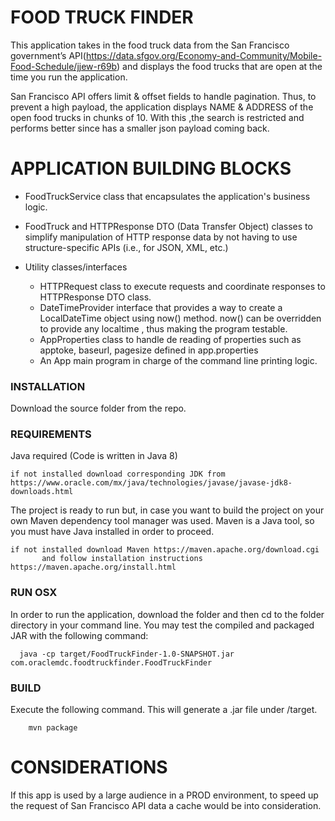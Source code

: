 # FOOD TRUCK FINDER

This application takes in the food truck data from the San Francisco government’s API(https://data.sfgov.org/Economy-and-Community/Mobile-Food-Schedule/jjew-r69b) 
and displays the food trucks that are open at the time you run the application.

San Francisco API offers limit & offset fields to handle pagination. Thus, to prevent a high payload, the application displays NAME & ADDRESS of the open food trucks in chunks of 10. 
With this ,the search is restricted and performs better since has a smaller json payload coming back. 

# APPLICATION BUILDING BLOCKS

* FoodTruckService class that encapsulates the application's business logic.

* FoodTruck and HTTPResponse DTO (Data Transfer Object) classes to simplify manipulation of HTTP response data by not having to use structure-specific APIs (i.e., for JSON, XML, etc.)

* Utility classes/interfaces

    * HTTPRequest class to execute requests and coordinate responses to HTTPResponse DTO class.
    * DateTimeProvider interface that provides a way to create a LocalDateTime object using now() method. now() can be overridden to provide any localtime , thus   making the program testable.
    *  AppProperties class to handle de reading of properties such as apptoke, baseurl, pagesize defined in app.properties
    * An App main program in charge of the command line printing logic.



### INSTALLATION
 Download the source folder from the repo.
 
### REQUIREMENTS 
Java required (Code is written in Java 8) 
   
    if not installed download corresponding JDK from https://www.oracle.com/mx/java/technologies/javase/javase-jdk8-downloads.html 
   
   The project is ready to run but, in case you want to build the project on your own 
           Maven dependency tool manager was used. Maven is a Java tool, so you must have Java installed in order to proceed.
          
           
    if not installed download Maven https://maven.apache.org/download.cgi 
           and follow installation instructions https://maven.apache.org/install.html
           
### RUN OSX
   In order to run the application, download the folder and then cd to the folder directory in your command line.
     You may test the compiled and packaged JAR with the following command:
    
      java -cp target/FoodTruckFinder-1.0-SNAPSHOT.jar com.oraclemdc.foodtruckfinder.FoodTruckFinder


### BUILD 
   Execute the following command. This will generate a .jar file under /target.
        
        mvn package

# CONSIDERATIONS
If this app is used by a large audience in a PROD environment, to speed up the request of San Francisco API data  a cache would be into consideration. 


